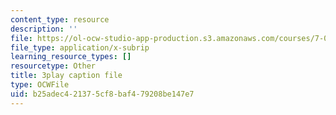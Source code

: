 ```yaml
---
content_type: resource
description: ''
file: https://ol-ocw-studio-app-production.s3.amazonaws.com/courses/7-016-introductory-biology-fall-2018/b25adec421375cf8baf479208be147e7_mvjXFh4P08I.vtt
file_type: application/x-subrip
learning_resource_types: []
resourcetype: Other
title: 3play caption file
type: OCWFile
uid: b25adec4-2137-5cf8-baf4-79208be147e7
---
```

